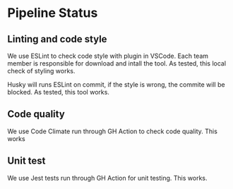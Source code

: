# Pipeline Status

## Linting and code style

We use ESLint to check code style with plugin in VSCode. Each team member is responsible for download and intall the tool. As tested, this local check of styling works.

Husky will runs ESLint on commit, if the style is wrong, the commite will be blocked. As tested, this tool works.

## Code quality

We use Code Climate run through GH Action to check code quality. This works

## Unit test

We use Jest tests run through GH Action for unit testing. This works. 
